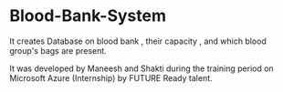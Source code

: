 # Blood-Bank-System
It creates Database on blood bank , their capacity , and which blood group's bags are present.

It was developed by Maneesh and Shakti during the training period on Microsoft Azure (Internship) by FUTURE Ready talent.
